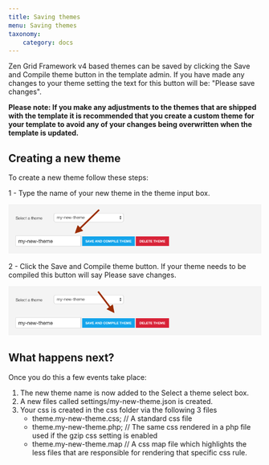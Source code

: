 ```yaml
---
title: Saving themes
menu: Saving themes
taxonomy:
    category: docs
---
```


Zen Grid Framework v4 based themes can be saved by clicking the Save and Compile theme button in the template admin. If you have made any changes to your theme setting the text for this button will be: "Please save changes".



**Please note: If you make any adjustments to the themes that are shipped with the template it is recommended that you create a custom theme for your template to avoid any of your changes being overwritten when the template is updated.**

## Creating a new theme
To create a new theme follow these steps:

1 - Type the name of your new theme in the theme input box. 

![New theme name](my-new-theme.png)

2 - Click the Save and Compile theme button. If your theme needs to be compiled this button will say Please save changes.

![Click save](save-name.png)

## What happens next?
Once you do this a few events take place:
1. The new theme name is now added to the Select a theme select box.
2. A new files called settings/my-new-theme.json is created.
3. Your css is created in the css folder via the following 3 files
	- theme.my-new-theme.css; // A standard css file
	- theme.my-new-theme.php; // The same css rendered in a php file used if the gzip css setting is enabled
	- theme.my-new-theme.map // A css map file which highlights the less files that are responsible for rendering that specific css rule.
